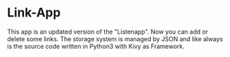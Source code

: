 # Link-App
This app is an updated version of the "Listenapp". Now you can add or delete some links. The storage system is managed by JSON and like always is the source code written in Python3 with Kivy as Framework.
